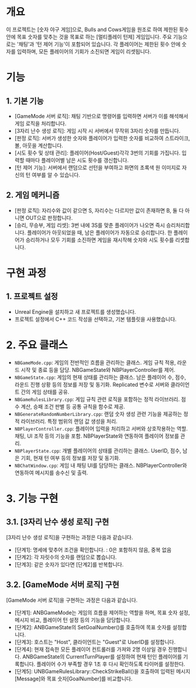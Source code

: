 # 개요
이 프로젝트는 [숫자 야구 게임]으로, Bulls and Cows게임을 원조로 하여 제한된 횟수 안에 목표 숫자를 맞추는 것을 목표로 하는 [멀티플레이 턴제] 게임입니다. 주요 기능으로는 '채팅'과 '턴 제어 기능'이 포함되어 있습니다. 각 플레이어는 제한된 횟수 안에 숫자를 입력하며, 모든 플레이어의 기회가 소진되면 게임이 리셋됩니다.

# 기능
## 1. 기본 기능
- [GameMode 서버 로직]: 채팅 기반으로 명령어를 입력하면 서버가 이를 해석해서 게임 로직을 처리합니다.
- [3자리 난수 생성 로직]: 게임 시작 시 서버에서 무작위 3자리 숫자를 만듭니다. 
- [판정 로직]: 서버가 생성한 숫자와 플레이어가 입력한 숫자를 비교하여 스트라이크, 볼, 아웃을 계산합니다. 
- [시도 횟수 및 상태 관리]: 플레이어(Host/Guest)각각 3번의 기회를 가집니다. 입력할 때마다 플레이어별 남은 시도 횟수를 갱신합니다.
- [턴 제어 기능]: 서버에서 랜덤으로 선턴을 부여하고 화면의 초록색 원 이미지로 자신의 턴 여부를 알 수 있습니다. 

## 2. 게임 메커니즘
- [판정 로직]: 자리수와 값이 같으면 S, 자리수는 다르지만 값이 존재하면 B, 둘 다 아니면 OUT으로 판정합니다.
- [승리, 무승부, 게임 리셋]: 3번 내에 3S를 맞춘 플레이어가 나오면 즉시 승리처리합니다. 플레이어가 아웃되었을 때, 남은 플레이어가 자동으로 승리합니다. 한 플레이어가 승리하거나 모두 기회를 소진하면 게임을 재시작해 숫자와 시도 횟수를 리셋합니다.


# 구현 과정
## 1. 프로젝트 설정
- Unreal Engine을 설치하고 새 프로젝트를 생성했습니다.
- 프로젝트 설정에서 C++ 코드 작성을 선택하고, 기본 템플릿을 사용했습니다.

# 2. 주요 클래스
- `NBGameMode.cpp`: 게임의 전반적인 흐름을 관리하는 클래스. 게임 규칙 적용, 라운드 시작 및 종료 등을 담당. NBGameState와 NBPlayerController를 제어.
- `NBGameState.cpp`: 게임의 현재 상태를 관리하는 클래스. 남은 플레이어 수, 점수, 라운드 진행 상황 등의 정보를 저장 및 동기화. Replicated 변수로 서버와 클라이언트 간의 게임 상태를 공유.
- `NBGameRulesLibrary.cpp`: 게임 규칙 관련 로직을 포함하는 정적 라이브러리. 점수 계산, 승패 조건 판별 등 공통 규칙을 함수로 제공. 
- `NBGenerateRandomNumberLibrary.cpp`: 랜덤 숫자 생성 관련 기능을 제공하는 정적 라이브러리. 특정 범위의 랜덤 값 생성을 처리.
- `NBPlayerController.cpp`: 플레이어 입력을 처리하고 서버와 상호작용하는 역할. 채팅, UI 조작 등의 기능을 포함. NBPlayerState와 연동하여 플레이어 정보를 관리.
- `NBPlayerState.cpp`: 개별 플레이어의 상태를 관리하는 클래스. UserID, 점수, 남은 기회, 현재 턴 여부 등의 정보를 저장 및 동기화.
- `NBChatWindow.cpp`: 게임 내 채팅 UI를 담당하는 클래스. NBPlayerController와 연동하여 메시지를 송수신 및 출력.

# 3. 기능 구현

## 3.1. [3자리 난수 생성 로직] 구현
[3자리 난수 생성 로직]을 구현하는 과정은 다음과 같습니다.
- [단계1]: 명세에 맞추어 조건을 확인합니다. : 0은 포함하지 않음, 중복 없음
- [단계2]: 각 자릿수의 숫자를 랜덤으로 뽑습니다.
- [단계3]: 같은 숫자가 있다면 [단계2]를 반복합니다.

## 3.2. [GameMode 서버 로직] 구현
[GameMode 서버 로직]을 구현하는 과정은 다음과 같습니다.
- [단계1]: ANBGameMode는 게임의 흐름을 제어하는 역할을 하며, 목표 숫자 설정, 메시지 비교, 플레이어 턴 설정 등의 기능을 담당합니다.
- [단계2]: ANBGameState의 SetGoalNumber()를 호출하여 목표 숫자를 설정합니다.
- [단계3]: 호스트는 "Host", 클라이언트는 "Guest"로 UserID를 설정합니다.
- [단계4]: 현재 접속한 모든 플레이어 컨트롤러를 가져와 2명 이상일 경우 진행합니다. ANBGameState의 CurrentTurnPlayer를 설정하여 현재 턴인 플레이어를 기록합니다. 플레이어 수가 부족할 경우 1초 후 다시 확인하도록 타이머를 설정한다.
- [단계5]: UNBGameRulesLibrary::CheckStrikeBall()을 호출하여 입력된 메시지[Message]와 목표 숫자[GoalNumber]를 비교합니다.
